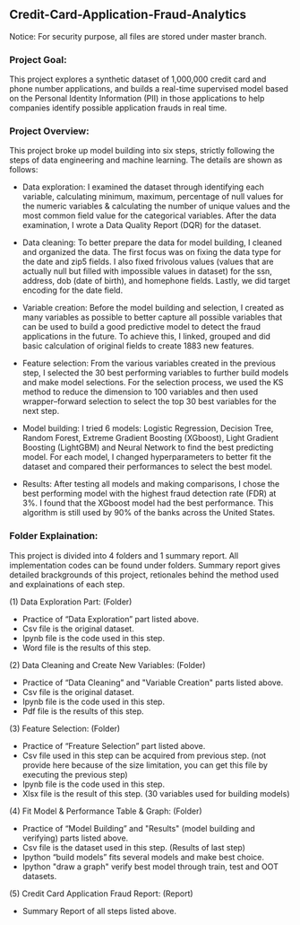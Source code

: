 ## Credit-Card-Application-Fraud-Analytics

Notice: For security purpose, all files are stored under master branch.


### Project Goal:

This project explores a synthetic dataset of 1,000,000 credit card and phone number applications, and builds a real-time supervised model based on the Personal Identity Information (PII) in those applications to help companies identify possible application frauds in real time.


### Project Overview:

This project broke up model building into six steps, strictly following the steps of data engineering and machine learning. The details are shown as follows:

- Data exploration: I examined the dataset through identifying each variable, calculating minimum, maximum, percentage of null values for the numeric variables & calculating the number of unique values and the most common field value for the categorical variables. After the data examination, I wrote a Data Quality Report (DQR) for the dataset. 

- Data cleaning: To better prepare the data for model building, I cleaned and organized the data. The first focus was on fixing the data type for the date and zip5 fields. I also fixed frivolous values (values that are actually null but filled with impossible values in dataset) for the ssn, address, dob (date of birth), and homephone fields. Lastly, we did target encoding for the date field. 

- Variable creation: Before the model building and selection, I created as many variables as possible to better capture all possible variables that can be used to build a good predictive model to detect the fraud applications in the future. To achieve this, I linked, grouped and did basic calculation of original fields to create 1883 new features.

- Feature selection: From the various variables created in the previous step, I selected the 30 best performing variables to further build models and make model selections.  For the selection process, we used the KS method to reduce the dimension to 100 variables and then used wrapper–forward selection to select the top 30 best variables for the next step.

- Model building: I tried 6 models: Logistic Regression, Decision Tree, Random Forest, Extreme Gradient Boosting (XGboost), Light Gradient Boosting (LightGBM) and Neural Network to find the best predicting model. For each model, I changed hyperparameters to better fit the dataset and compared their performances to select the best model.

- Results: After testing all models and making comparisons, I chose the best performing model with the highest fraud detection rate (FDR) at 3%. I found that the XGboost model had the best performance.  This algorithm is still used by 90% of the banks across the United States.


### Folder Explaination:

This project is divided into 4 folders and 1 summary report. All implementation codes can be found under folders. Summary report gives detailed brackgrounds of this project, retionales behind the method used and explainations of each step.

(1) Data Exploration Part: (Folder)

- Practice of “Data Exploration” part listed above.
- Csv file is the original dataset.
- Ipynb file is the code used in this step.
- Word file is the results of this step.

(2) Data Cleaning and Create New Variables: (Folder)

- Practice of “Data Cleaning” and "Variable Creation" parts listed above.
- Csv file is the original dataset.
- Ipynb file is the code used in this step.
- Pdf file is the results of this step.

(3) Feature Selection: (Folder)

- Practice of “Freature Selection” part listed above.
- Csv file used in this step can be acquired from previous step. (not provide here because of the size limitation, you can get this file by executing the previous step)
- Ipynb file is the code used in this step.
- Xlsx file is the result of this step. (30 variables used for building models)

(4) Fit Model & Performance Table & Graph: (Folder)

- Practice of “Model Building” and "Results" (model building and verifying) parts listed above.
- Csv file is the dataset used in this step. (Results of last step)
- Ipython “build models” fits several models and make best choice.
- Ipython "draw a graph" verify best model through train, test and OOT datasets.

(5) Credit Card Application Fraud Report: (Report)

- Summary Report of all steps listed above.
